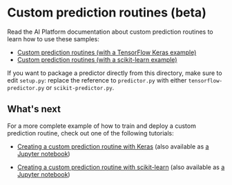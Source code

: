 # Custom prediction routines (beta)

Read the AI Platform documentation about custom prediction routines to learn how
to use these samples:

* [Custom prediction routines (with a TensorFlow Keras
  example)](https://cloud.google.com/ml-engine/docs/tensorflow/custom-prediction-routines)
* [Custom prediction routines (with a scikit-learn
  example)](https://cloud.google.com/ml-engine/docs/scikit/custom-prediction-routines)

If you want to package a predictor directly from this directory, make sure to
edit `setup.py`: replace the reference to `predictor.py` with either
`tensorflow-predictor.py` or `scikit-predictor.py`.

## What's next

For a more complete example of how to train and deploy a custom prediction
routine, check out one of the following tutorials:

* [Creating a custom prediction routine with
  Keras](https://cloud.google.com/ml-engine/docs/tensorflow/custom-prediction-routine-keras)
  (also available as [a Jupyter
  notebook](https://colab.research.google.com/github/GoogleCloudPlatform/cloudml-samples/blob/master/notebooks/tensorflow/custom-prediction-routine-keras.ipynb))

* [Creating a custom prediction routine with
  scikit-learn](https://cloud.google.com/ml-engine/docs/scikit/custom-prediction-routine-scikit-learn)
  (also available as [a Jupyter
  notebook](https://colab.research.google.com/github/GoogleCloudPlatform/cloudml-samples/blob/master/notebooks/scikit-learn/custom-prediction-routine-scikit-learn.ipynb))